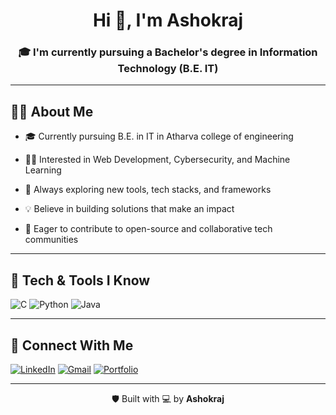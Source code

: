 <h1 align="center">Hi 👋, I'm Ashokraj</h1>
<h3 align="center">🎓 I'm currently pursuing a Bachelor's degree in Information Technology (B.E. IT)

---

## 🧑‍💻 About Me

- 🎓 Currently pursuing B.E. in IT in Atharva college of engineering

- 👨‍💻 Interested in Web Development, Cybersecurity, and Machine Learning

- 🔧 Always exploring new tools, tech stacks, and frameworks

- 💡 Believe in building solutions that make an impact

- 🚀 Eager to contribute to open-source and collaborative tech communities
  
---

## 🔧 Tech & Tools I Know

![C](https://img.shields.io/badge/C-00599C?style=for-the-badge&logo=c&logoColor=white)
![Python](https://img.shields.io/badge/Python-3776AB?style=for-the-badge&logo=python&logoColor=white)
![Java](https://img.shields.io/badge/Java-ED8B00?style=for-the-badge&logo=java&logoColor=white)

---

## 🔗 Connect With Me

[![LinkedIn](https://img.shields.io/badge/LinkedIn-Ashokraj%20Ramesh-0A66C2?style=for-the-badge&logo=linkedin&logoColor=white)](https://www.linkedin.com/in/ashokraj-ash999/)
[![Gmail](https://img.shields.io/badge/Gmail-ashokrajramesh%40gmail.com-D14836?style=for-the-badge&logo=gmail&logoColor=white)](mailto:ashokramesh59@gmail.com)
[![Portfolio](https://img.shields.io/badge/Portfolio-Visit-blue?style=for-the-badge&logo=web&logoColor=white)](https://ericknoffi.github.io/portfolio/)



---

<p align="center">🛡 Built with 💻 by <b>Ashokraj</b></p>
